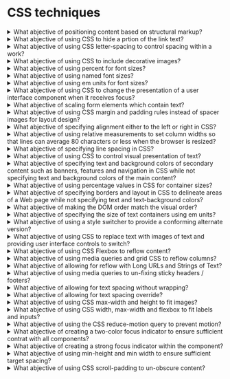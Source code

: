 # CSS techniques

<details>
  <summary>What abjective of positioning content based on structural markup?</summary>

The objective of this technique is to demonstrate how visual appearance may be enhanced via style sheets while still maintaining a meaningful presentation when style sheets are not applied. Using the positioning properties of CSS, content may be displayed at any position on the user's viewport. Using structural elements that the meaning of the content can still be determined when styling is not available.

**Procedure:**

1. Remove the style information from the document or turn off use of style sheets in the user agent.
2. Check that the structural relations and the meaning of the content are preserved.

[More >>](https://www.w3.org/WAI/WCAG22/Techniques/css/C6)

</details>

<details>
  <summary>What abjective of using CSS to hide a prtion of the link text?</summary>

The objective of this technique is to supplement the link text by adding additional text that describes the unique function of the link and styling the additional text so that is not rendered on the screen by user agents that support CSS. When information in the surrounding context is needed to interpret the displayed link text, this technique provides a complete description of the link's input function while permitting the less complete text to be displayed.

**Procedure:**

1. Check tat an element has been defined that confines its display to a pixel and hides the text.
2. Check that the element of that class is included in the content of the anchor.
3. Check that the combined content of the anchor describes the purpose of the link.

[More >>](https://www.w3.org/WAI/WCAG22/Techniques/css/C7)

</details>

<details>
  <summary>What abjective of using CSS letter-spacing to control spacing within a work?</summary>

The objective of this technique is to demonstrate how the visual appearance of spacing in text may be enhanced via style sheets while still maintaning meaningful text sequencing. The CSS letter-spacing property helps developers control the amount of white space between characters. This is recommended over adding blank characters to control the spacing, since the blank characters can change the meaning and pronunciation of the word.

**Procedure:**

1. Check wheter the CSS letter-spacing property was used to control spacing.

[More >>](https://www.w3.org/WAI/WCAG22/Techniques/css/C8)

</details>

<details>
  <summary>What abjective of using CSS to include decorative images?</summary>

The objective of this technique is to provide a mechanism to add purely decorative images and images used for visual formatting to Web content without requiring additional markup within the content. This makes it possible for assistive technologies to ignore the non-text content. Some user agents can ignore or turn off CSS at the user's request, so that background images included with CSS simply "disappear" and do not interfere with display settings such as enlarged fonts or high contrast settings.

**Procedure:**

1. Check for the presence of decorative images.
2. Check that they are included with CSS.

[More >>](https://www.w3.org/WAI/WCAG22/Techniques/css/C9)

</details>

<details>
  <summary>What abjective of using percent for font sizes?</summary>

The objective of this technique is to specify text font size proportionally so that user agents can scale content effectively. If a font-size is specified for the body element, all other elements inherit that value, unless overriden by a more specific selector.

**Procedure:**

1. Check that the value of the CSS property that defines the font size is a percentage.

[More >>](https://www.w3.org/WAI/WCAG22/Techniques/css/C12)

</details>

<details>
  <summary>What abjective of using named font sizes?</summary>

The objective of this technique is to specify a named font size that expresses the relative font size desired. These values provide hints so taht the user agent can choose a font-size relative to the inherited font-size.

**Procedure:**

1. Check that the value of the CSS property that defines the font size is one of xx-small, x-small, small, medium, large, x-large, xx-large, smaller, or larger.

[More >>](https://www.w3.org/WAI/WCAG22/Techniques/css/C13)

</details>

<details>
  <summary>What abjective of using em units for font sizes?</summary>

The objective of this technique is to specify text font size in em units so that user agents can scale content effectively. Since the em is a property of the font, it scales as the font changes size. If a font-size is specified for the body element, all other elements inherit that value, unless overridden by a more specific selector.

**Procedure:**

1. Check that the value of the CSS property that defines the font size is expressed in em units.

[More >>](https://www.w3.org/WAI/WCAG22/Techniques/css/C14)

</details>

<details>
  <summary>What abjective of using CSS to change the presentation of a user interface component when it receives focus?</summary>

The objective of this technique is to demonstrate how visual appearance may be enhanced via style sheets to provide visual feedback when an interactive element has focus or when a user hovers over it using a pointing device.

**Procedure:**

1. Using a keyboard, tab to he component.
2. Check that the focus indicator changes color.
3. Check that the focus indicator is removed when the component loses focus.

[More >>](https://www.w3.org/WAI/WCAG22/Techniques/css/C15)

</details>

<details>
  <summary>What abjective of scaling form elements which contain text?</summary>

The objective of this technique is to ehsure text-based form controls resize when text size is changed in the user agent. This will allow users to enter text and read what they have entered in input boxes because the text is displayed at the size required by the user.

**Procedure:**

1. Enter some text into text based form controls that receive user entered text.
2. Increase the text size of the content by 200%.
3. Check that the text in text based form controls has increased by 200%.

[More >>](https://www.w3.org/WAI/WCAG22/Techniques/css/C17)

</details>

<details>
  <summary>What abjective of using CSS margin and padding rules instead of spacer images for layout design?</summary>

Web designers sometimes use spacer images (usually 1x1 pixel, transparent GIFs) for better control over layout, for example in tables or to indent a paragraph. However, Cascading Style Sheets (CSS) allow sufficient control over layout to replace spacer images.

[More >>](https://www.w3.org/WAI/WCAG22/Techniques/css/C18)

</details>

<details>
  <summary>What abjective of specifying alignment either to the left or right in CSS?</summary>

This technique describes how to align blocks of text either left or right by setting the CSS text-align property.

**Procedure:**

1. Check that the text is aligned either left or right.

[More >>](https://www.w3.org/WAI/WCAG22/Techniques/css/C19)

</details>

<details>
  <summary>What abjective of using relative measurements to set column widths so that lines can average 80 characters or less when the browser is resized?</summary>

The purpose of this technique is to ensure that CSS is used in a way tat allows users to view content in such a way that line length can average 80 characters or less. This makes it possible for users with certain reading or vision disabilities that have trouble keeping their place when reading long lines of text to view and interact with the content more efficiently. This technique also allows for column width to grow wider as font sizes increase, which will reduce the possibility of clipping as the text size increases.

**Procedure:**

1. Test to see that the coluns are defined in relative units.
2. Check to see that line length can be set to 80 characters or less by resizing the browser window.

[More >>](https://www.w3.org/WAI/WCAG22/Techniques/css/C20)

</details>

<details>
  <summary>What abjective of specifying line spacing in CSS?</summary>

Many people with cognitive disabilities have trouble tracking lines of text when a block of text is single spaced. Providing spacing between 1.5 to 2 allows them to start a new line more easily once they have finished the previous one.

**Procedure:**

1. Open content in a browser.
2. Check that the spacing between lines in blocks of text is between 1.5 and 2.

[More >>](https://www.w3.org/WAI/WCAG22/Techniques/css/C21)

</details>

<details>
  <summary>What abjective of using CSS to control visual presentation of text?</summary>

The objective of this technique is to demonstrate how CSS can be used to control the visuaal presentation of text. This will allow users to modify, via the user agent, the visual characteristics of the text to meet their requirement. The text characteristics include aspects such as size, color, font family and relative placement.

**Procedure:**

1. Check whether CSS properties were used to control the visual presentation of text.

[More >>](https://www.w3.org/WAI/WCAG22/Techniques/css/C22)

</details>

<details>
  <summary>What abjective of specifying text and background colors of secondary content such as banners, features and navigation in CSS while not specifying text and background colors of the main content?</summary>

Some Web pages use colors to identify different groupings. The objective of this technique is to allow users to select specific color combinations for the text and background of the main content while retaning visual clues to the groupings and organization of the web page. When a user overrides the foreground colors of all the text on a page, visual clues to the grouping and organization of the Web page may be lost, making it much more difficult to understand and use.

**Procedure:**

1. Change the text, link and background colors in the browser settings so they are different from the default color and different from those specified in the secondary content.
2. Check that the main content uses the new text, link and background colors.
3. Check that the colors of the text, links and backgrounds in the secondary content has not changed.

[More >>](https://www.w3.org/WAI/WCAG22/Techniques/css/C23)

</details>

<details>
  <summary>What abjective of using percentage values in CSS for container sizes?</summary>

The objective of this technique is to enable users to increase the size of text without having to scroll horizontally to read that text. To use this technique, an author specifies the width of text containers using percent values.

**Procedure:**

1. Check that all container widths are specified as percentage values.
2. Increase the text size to 200%.
3. Check to make sure that horizontal scrolling is not required to read any line of text.
4. Check that all text is still visible on the page.

[More >>](https://www.w3.org/WAI/WCAG22/Techniques/css/C24)

</details>

<details>
  <summary>What abjective of specifying borders and layout in CSS to delineate areas of a Web page while not specifying text and text-background colors?</summary>

The intent of this technique is to specify boders and layout using CSS and leave text and background colors to render according to the user's browser and/or operating system settings. This allows users to view the text in the colors they require while maintaining other aspects of the layout and page design such as columns of text, borders around sections or vertical lines between a menu and main content area. It will also prevent some display issues in some browsers when pages contain Javascript pop-up boxes or drop-down menus and have the colors overridden.

**Procedure:**

1. Open the Web page in a browser that allows users to change colors of HTML content.
2. Change the text, link and background colors in the browser settings so they are different than those currently set in the browser.
3. Return to the page and check that it is sisplaying the page in the new text link and background colors.
4. Check that any borders are still displayed and that the layout is retained.

[More >>](https://www.w3.org/WAI/WCAG22/Techniques/css/C25)

</details>

<details>
  <summary>What abjective of making the DOM order match the visual order?</summary>

The objective of this technique is to ensure that the order of content in the source code is the same as the visual presentation of the content. The order of content in the source code can be changed by the author to any number of visual presentations with CSS. Each order may be meaningful in itsef bu may cause confusion for assistive technology users.

**Procedure:**

1. Visually eamine the order of the content in the Web page as it is presented to the end user.
2. Examine the elements in the DOM using a tool that allows you to see the DOM.
3. Ensure that the order of the content in the source code sections match the visual presentation of the content in the Web page.

[More >>](https://www.w3.org/WAI/WCAG22/Techniques/css/C27)

</details>

<details>
  <summary>What abjective of specifying the size of text containers using em units?</summary>

The objective of this technique is to specify the width and/or height of containers, that contain thext or that will accept text input, in em units. This will allow user agents that support text resizing to resize the text containers in line with changes in text size settings.

**Procedure:**

1. Identify containers that contain text or allow text input.
2. Check the container's width and/or height are specified in em units.

[More >>](https://www.w3.org/WAI/WCAG22/Techniques/css/C28)

</details>

<details>
  <summary>What abjective of using a style switcher to provide a conforming alternate version?</summary>

The objective of this technique is to demonstrate how CSS can be used in combination with scripting to provide conforming alternate versions of a Web page. In this technique, an author provides alternative views of the content by providing controls that adjust the CSS that is used to control the visual presentation of content. Controls provided withing the Web page allow users to select or modify the presentation in a way that meets the success criterion at the level claimed.

**Procedure:**

1. Check that the Web page contains controls that allow users to select alternate presentations.
2. Check that the control changes the presentation by modifying individual CSS style properties or by activationg an alternate style sheet.
3. Verify that the resulting page is a conforming alternate version for the original page.

[More >>](https://www.w3.org/WAI/WCAG22/Techniques/css/C29)

</details>

<details>
  <summary>What abjective of using CSS to replace text with images of text and providing user interface controls to switch?</summary>

The objective of this technique is to demonstrate how CSS can be used to replace structured HTML text with images of text in a way that makes it possible for users to view content according to their preferences. To use this technique, an author starts by creating an HTML page that uses semantic elements to mark up the structure of the page. The autor then designs two or more stylesheets for that page. One stylesheet presents the HTML text as text and the second uses CSS features to replace some of the HTML text with images of text. Finally, though the use of server-size or client-side scripting, the author provides a control that allows the user to switch between the available views.

**Procedure:**

1. Check that the Web page includes a control that allows users to select an alternate presentation.
2. Check that when the control is activated the resulting page includes text (programmatically determined text) wherever images of text had been used.

[More >>](https://www.w3.org/WAI/WCAG22/Techniques/css/C30)

</details>

<details>
  <summary>What abjective of using CSS Flexbox to reflow content?</summary>

The objective of this technique is to present content without introducing a horizontal scroll bar at a width equivalent to 320 CSS pixels, or a vertical scroll bar at a height equivalent to 256 CSS pixels for text intended to scroll horizontally. This is done by using layout techniques that adapt to the available viewport space.

**Procedure:**

1. Display the web page in a user agent capable of 400% zoom and set the viewport dimensions (in CSS pixels) to 1280 wide and 1024 high.
2. Zoom in by 400%.
3. For content read horizontally, check that all content and functionality is available without horizontal scrolling.
4. For content read vertically, check tat all content and functionality is available without vertical scrolling.

[More >>](https://www.w3.org/WAI/WCAG22/Techniques/css/C31)

</details>

<details>
  <summary>What abjective of using media queries and grid CSS to reflow columns?</summary>

The objective of this technique is to be able to present content without introducing a horizontal scroll bar at a width equivalent to 320 CSS pixels, or a vertical scroll bar at a height equivalent to 256 CSS pixels for text intended to scroll horizontally. This is done using layout techniques that adapt to the available viewport space.

**Procedure:**

1. Display the web page in a user agent capable of 400% zoom and set the viewport dimensions (in CSS pixels) to 1280 wide and 1024 high.
2. Zoom in by 400%.
3. For content read horizontally, check that all content and functionality is available without horizontal scrolling.
4. For content read vertically, check tat all content and functionality is available without vertical scrolling.

[More >>](https://www.w3.org/WAI/WCAG22/Techniques/css/C32)

</details>

<details>
  <summary>What abjective of allowing for reflow with Long URLs and Strings of Text?</summary>

Long sets of characters without a space, such as URLs shown as content, can break reflow when the page is zoomed. The objective of this technique is to present URLs without introducing a horizontal scroll bar at a width equivalent to 320 CSS pixels or a vertical scroll bar at a height equivalent to 256 CSS pixels. This is done by using CSS techniques that adapt to the available viewport space. Note: Using a human readable text link, rather than a long URL, is better for usability and accessibility.

**Procedure:**

1. Display the web page in a user agent capable of 400% zoom and set the viewport dimensions (in CSS pixels) to 1280 wide and 1024 high.
2. Zoom in by 400%.
3. For content read horizontally, check that all content and functionality is available without horizontal scrolling.
4. For content read vertically, check tat all content and functionality is available without vertical scrolling.

[More >>](https://www.w3.org/WAI/WCAG22/Techniques/css/C33)

</details>

<details>
  <summary>What abjective of using media queries to un-fixing sticky headers / footers?</summary>

The objective of this technique is to be able to present content with sticky headers and footers when there is enough space. This is done by using min-height, max-height, and min-width media queries techniques that adapt to the available space of the viewport.

**Procedure:**

1. Display content of a device / user agent in portrait mode.
2. Change the orientation to landscape.
3. Check whether the sticky header and footer will be un-fixed depending on the existing media query settings.
4. Display content on a desktop / user agent at a starting viewport width of 1280x1024 CSS pixels.
5. Change the viewport size in width and height or use the zoom function of the browser.
6. Check whether the sticky header and footer will be un-fixed at specific sizes depending on the existing media query settings.

[More >>](https://www.w3.org/WAI/WCAG22/Techniques/css/C34)

</details>

<details>
  <summary>What abjective of allowing for text spacing without wrapping?</summary>

The objective of this technique is to allow a user to override text spacgin via user stylesheet, bookmarklet, extension, or application. Increased spacing between paragraphs, lines, words, and characters benefits people with low vision or some cognitive disabilities. Content needs to allow spacing changes without loss of content or functionality by allowing the elements containing the text to expand as needed.

**Procedure:**

1. Set zoom level to 100%.
2. Use a tool or another mechanism to apply the text spacing metrics (line height, and paragraph, letter, and word spacing), such as the Text Spacing Bookmarklet or a user style browser plugin.
3. Check that all content and functionality is available e.g., text in containers is not truncated and does not overlap other content.

[More >>](https://www.w3.org/WAI/WCAG22/Techniques/css/C35)

</details>

<details>
  <summary>What abjective of allowing for text spacing override?</summary>

The objective of this technique is to allow a user to override text spacgin via user stylesheet, bookmarklet, extension, or application. Increased spacing between paragraphs, lines, words, and characters benefits people with low vision or some cognitive disabilities. Content needs to allow spacing changes without loss of content or functionality, so text containers must either have room for the text to expand or the container must be able to expand. This technique will typically apply to short strings of text such as in a navigation bar, as longer strings of text are increasingly likely to require wrapping to be readable when styles are changed.

**Procedure:**

1. Set zoom level to 100%.
2. Use a tool or another mechanism to apply the text spacing metrics (line height, and paragraph, letter, and word spacing), such as the Text Spacing Bookmarklet or a user style browser plugin.
3. Check that all content and functionality is available e.g., text in containers is not truncated and does not overlap other content.

[More >>](https://www.w3.org/WAI/WCAG22/Techniques/css/C36)

</details>

<details>
  <summary>What abjective of using CSS max-width and height to fit images?</summary>

The objective of this technique is to be able to present images without introducing a horizontal scroll bar at a width equivalent to 320 CSS pixels, or a vertical scroll bar at a height equivalent to 256 CSS pixels for content intended to scroll horizontally. This is done by using CSS max-width and height property techniques that adapt to the available space and keep the original demensions of the image.

**Procedure:**

1. Display the web page in a user agent capable of 400% zoom and set the viewport dimensions (in CSS pixels) to 1280 wide and 1024 high.
2. Zoom in by 400%.
3. For content read horizontally, check that all images fit in their available space without horizontal scrolling.
4. For content read vertically, check that all images fit in their available space without vertical scrolling.

[More >>](https://www.w3.org/WAI/WCAG22/Techniques/css/C37)

</details>

<details>
  <summary>What abjective of using CSS width, max-width and flexbox to fit labels and inputs?</summary>

The objective of this technique is to be able to present labels and inputs without introducing a horizontal scroll bar at a width equivalent to 320 CAA pixels for content intended to scroll vertically. When space is limited in the viewport for the label and input to sit next to each other horizontally, they will be changed to a vertical alignment. This is done by using CSS properties for width, max width and flexbox that adapt to the availble space.

**Procedure:**

1. Display the web page in a user agent capable of 400% zoom and set the viewport dimensions (in CSS pixels) to 1280 wide and 1024 high.
2. Zoom in by 400%.
3. For vertically scrolling content, all labels and inputs fit in their available space without horizontal scrolling.

[More >>](https://www.w3.org/WAI/WCAG22/Techniques/css/C38)

</details>

<details>
  <summary>What abjective of using the CSS reduce-motion query to prevent motion?</summary>

The objective of this technique is to allow users to prevent animation from being displayed on Web pages, via the use of the prefers-reduced-motion CSS Media Query.

**Procedure:**

1. Enable the 'Reduce Motion' setting in your system;
2. Check that the motion is not essential;
3. Check taht the element does not move.

[More >>](https://www.w3.org/WAI/WCAG22/Techniques/css/C39)

</details>

<details>
  <summary>What abjective of creating a two-color focus indicator to ensure sufficient contrat with all components?</summary>

The objective of this technique is to create a two-color focus indicator that has sufficient contrast against any solid background color. This technique can avoid the need for multiple classes to ensure sufficient contrast of the focus indicator when viewed against different backgrounds.

**Procedure:**

1. Check that the two colors in the focus indicator have a contrast ratio that is 9:1 or greater with each other.
2. Check that each color band is at least 2 CSS pixels thick.
3. Check that the indicator only appears overtop one solid background color at a time.

[More >>](https://www.w3.org/WAI/WCAG22/Techniques/css/C40)

</details>

<details>
  <summary>What abjective of creating a strong focus indicator within the component?</summary>

The objective of this technique is to create a highly visible focus indicator that has sufficient contrast against the internal background color of a component.

**Procedure:**

1. Place keyboard focus on each focusable user interface element on the page using the keyboard.
2. Check that the focus indicator area is at least the size of a 2 CSS px border around the component.
3. Check that the change of contrast of the indicator between focused andd unfocused states has a ratio of 4.5:1 for the minimum focus indicator area.

[More >>](https://www.w3.org/WAI/WCAG22/Techniques/css/C41)

</details>

<details>
  <summary>What abjective of using min-height and min width to ensure sufficient target spacing?</summary>

The objective of this technique is to ensure that links in navigation or pagination menus will be spaced so that they fall within an area that measures at least 44 x 44 CSS pixels if the target area itself is smaller than that. The aim is to provide an adequate target clearance so the offset to adjacent targets is sufficent to prevent accidental pointer activation of adjacent targets.

**Procedure:**

1. Check tat the target has enough spacing so that the space around it measures at least 44px width and 44px height.

[More >>](https://www.w3.org/WAI/WCAG22/Techniques/css/C42)

</details>

<details>
  <summary>What abjective of using CSS scroll-padding to un-obscure content?</summary>

The objective of this technique is to ensure that user interface components (for example: links, button, and form fields) that are initially completely obscured by a fixed-position component can still be accessed by users. In this example, this is achieved using CSS padding and scroll-padding properties to create space underneath the site footer and allow the link in the footer to scroll into view when it is focused with a keyboard.

**Procedure:**

1. Check tat the target has enough spacing so that the space around it measures at least 44px width and 44px height.

[More >>](https://www.w3.org/WAI/WCAG22/Techniques/css/C43)

</details>
